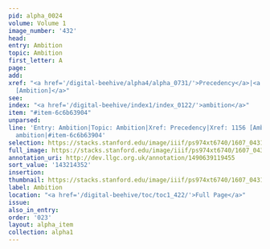 ```yaml
---
pid: alpha_0024
volume: Volume 1
image_number: '432'
head:
entry: Ambition
topic: Ambition
first_letter: A
page:
add:
xref: "<a href='/digital-beehive/alpha4/alpha_0731/'>Precedency</a>|<a href='/digital-beehive/num5/num_1577/'>1156
  [Ambition]</a>"
see:
index: "<a href='/digital-beehive/index1/index_0122/'>ambition</a>"
item: "#item-6c6b63904"
unparsed:
line: 'Entry: Ambition|Topic: Ambition|Xref: Precedency|Xref: 1156 [Ambition]|Index:
  ambition|#item-6c6b63904'
selection: https://stacks.stanford.edu/image/iiif/ps974xt6740/1607_0431/800,4352,2988,673/full/0/default.jpg
full_image: https://stacks.stanford.edu/image/iiif/ps974xt6740/1607_0431/full/full/0/default.jpg
annotation_uri: http://dev.llgc.org.uk/annotation/1490639119455
sort_value: '143214352'
insertion:
thumbnail: https://stacks.stanford.edu/image/iiif/ps974xt6740/1607_0431/800,4352,600,180/250,/0/default.jpg
label: Ambition
location: "<a href='/digital-beehive/toc/toc1_422/'>Full Page</a>"
issue:
also_in_entry:
order: '023'
layout: alpha_item
collection: alpha1
---
```

